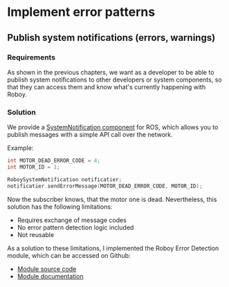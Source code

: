 # Implement error patterns

## Publish system notifications (errors, warnings)

### Requirements

As shown in the previous chapters, we want as a developer to be able to publish system notifications to other developers or 
system components, so that they can access them and know what's currently happening with Roboy. 

### Solution

We provide a [SystemNotification component](https://github.com/Roboy/roboy_system_notification) for ROS, which allows you to publish messages with a 
simple API call over the network. 

Example: 

```c++
int MOTOR_DEAD_ERROR_CODE = 4;
int MOTOR_ID = 1;

RoboySystemNotification notificatier;
notificatier.sendErrorMessage(MOTOR_DEAD_ERROR_CODE, MOTOR_ID); 
```

Now the subscriber knows, that the motor one is dead. Nevertheless, this solution has the following limitations: 

 - Requires exchange of message codes
 - No error pattern detection logic included
 - Not reusable
 
 As a solution to these limitations, I implemented the Roboy Error Detection module, which can be accessed on Github: 

  - [Module source code](https://github.com/Roboy/roboy_error_detection)
  - [Module documentation](http://roboy-error-detection-module.readthedocs.io/en/latest/)